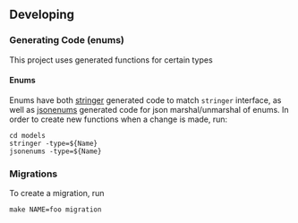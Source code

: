 

## Developing

### Generating Code (enums)
This project uses generated functions for certain types
#### Enums
Enums have both [stringer](https://godoc.org/golang.org/x/tools/cmd/stringer) generated code to match `stringer` interface, as well as [jsonenums](https://github.com/campoy/jsonenums) generated code for json marshal/unmarshal of enums. In order to create new functions when a change is made, run: 
```
cd models
stringer -type=${Name}
jsonenums -type=${Name}
```

### Migrations
To create a migration, run
```
make NAME=foo migration
```